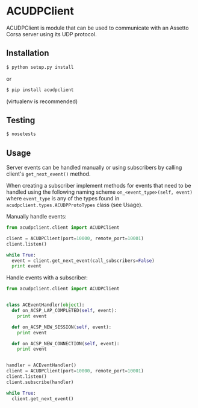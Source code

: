 # ACUDPClient

ACUDPClient is module that can be used to communicate with an Assetto Corsa
server using its UDP protocol.


## Installation

```bash
$ python setup.py install
```

or

```bash
$ pip install acudpclient
```

(virtualenv is recommended)


## Testing
```bash
$ nosetests
```

## Usage

Server events can be handled manually or using subscribers by calling
client's `get_next_event()` method.

When creating a subscriber implement methods for events that need to be
handled using the following naming scheme `on_<event_type>(self, event)`
where `event_type` is any of the types found in
`acudpclient.types.ACUDPProtoTypes` class (see Usage).


Manually handle events:
```python
from acudpclient.client import ACUDPClient

client = ACUDPClient(port=10000, remote_port=10001)
client.listen()

while True:
  event = client.get_next_event(call_subscribers=False)
  print event
```


Handle events with a subscriber:
```python
from acudpclient.client import ACUDPClient


class ACEventHandler(object):
  def on_ACSP_LAP_COMPLETED(self, event):
    print event

  def on_ACSP_NEW_SESSION(self, event):
    print event

  def on_ACSP_NEW_CONNECTION(self, event):
    print event


handler = ACEventHandler()
client = ACUDPClient(port=10000, remote_port=10001)
client.listen()
client.subscribe(handler)

while True:
  client.get_next_event()
  ```
